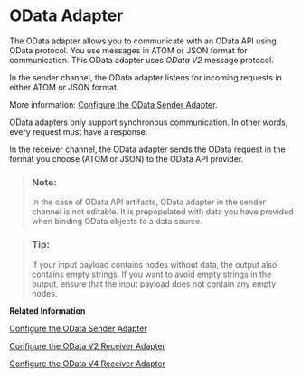 <!-- loio2d8251111ea74dbbb9f5525db5d9ad04 -->

# OData Adapter

The OData adapter allows you to communicate with an OData API using OData protocol. You use messages in ATOM or JSON format for communication. This OData adapter uses *OData V2* message protocol.

In the sender channel, the OData adapter listens for incoming requests in either ATOM or JSON format.

More information: [Configure the OData Sender Adapter](configure-the-odata-sender-adapter-de7aee5.md).

OData adapters only support synchronous communication. In other words, every request must have a response.

In the receiver channel, the OData adapter sends the OData request in the format you choose \(ATOM or JSON\) to the OData API provider.

> ### Note:  
> In the case of OData API artifacts, OData adapter in the sender channel is not editable. It is prepopulated with data you have provided when binding OData objects to a data source.

> ### Tip:  
> If your input payload contains nodes without data, the output also contains empty strings. If you want to avoid empty strings in the output, ensure that the input payload does not contain any empty nodes.

**Related Information**  


[Configure the OData Sender Adapter](configure-the-odata-sender-adapter-de7aee5.md "")

[Configure the OData V2 Receiver Adapter](configure-the-odata-v2-receiver-adapter-c5c2e38.md "Configure the OData receiver adapter by understanding the adapter parameters.")

[Configure the OData V4 Receiver Adapter](configure-the-odata-v4-receiver-adapter-cd66a12.md "You configure the ODataV4 receiver adapter by understanding the adapter parameters.")

